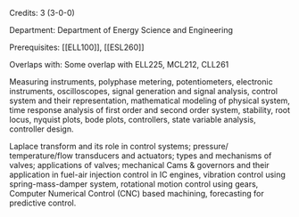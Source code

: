 Credits: 3 (3-0-0)

Department: Department of Energy Science and Engineering

Prerequisites: [[ELL100]], [[ESL260]]

Overlaps with: Some overlap with ELL225, MCL212, CLL261

Measuring  instruments,  polyphase  metering,  potentiometers, electronic instruments, oscilloscopes, signal generation and signal analysis, control system and their representation, mathematical modeling of physical system, time response analysis of first order and second order system, stability, root locus, nyquist plots, bode plots, controllers, state variable analysis, controller design.

Laplace transform and its role in control systems; pressure/ temperature/flow transducers and actuators; types and mechanisms of valves; applications of valves; mechanical Cams & governors and their application in fuel-air injection control in IC engines, vibration control using spring-mass-damper system, rotational motion control using gears, Computer Numerical Control (CNC) based machining, forecasting for predictive control.